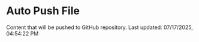 # Auto Push File

Content that will be pushed to GitHub repository.
Last updated: 07/17/2025, 04:54:22 PM